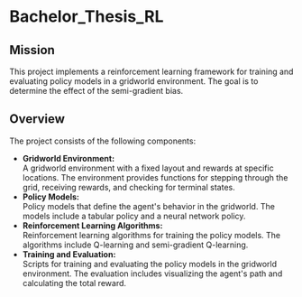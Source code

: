 # Bachelor_Thesis_RL

## Mission

This project implements a reinforcement learning framework for training and evaluating policy models in a gridworld
environment. The goal is to determine the effect of the semi-gradient bias.

## Overview

The project consists of the following components:

- **Gridworld Environment:**  
  A gridworld environment with a fixed layout and rewards at specific locations. The environment provides functions for
  stepping through the grid, receiving rewards, and checking for terminal states.
- **Policy Models:**  
  Policy models that define the agent's behavior in the gridworld. The models include a tabular policy and a neural
  network policy.
- **Reinforcement Learning Algorithms:**  
  Reinforcement learning algorithms for training the policy models. The algorithms include Q-learning and semi-gradient
  Q-learning.
- **Training and Evaluation:**  
  Scripts for training and evaluating the policy models in the gridworld environment. The evaluation includes
  visualizing the agent's path and calculating the total reward.